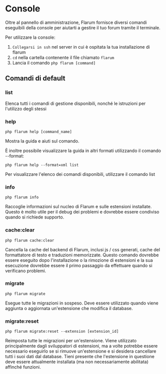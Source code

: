 # Console

Oltre al pannello di amministrazione, Flarum fornisce diversi comandi eseguibili della console per aiutarti a gestire il tuo forum tramite il terminale.

Per utilizzare la console:

1. `Collegarsi in ssh` nel server in cui è ospitata la tua installazione di flarum
2. `cd` nella cartella contenente il file chiamato `flarum`
3. Lancia il comando `php flarum [command]`

## Comandi di default

### list

Elenca tutti i comandi di gestione disponibili, nonché le istruzioni per l'utilizzo degli stessi

### help

`php flarum help [command_name]`

Mostra la guida e aiuti sul comando.

È inoltre possibile visualizzare la guida in altri formati utilizzando il comando --format:

`php flarum help --format=xml list`

Per visualizzare l'elenco dei comandi disponibili, utilizzare il comando list

### info

`php flarum info`

Raccoglie informazioni sul nucleo di Flarum e sulle estensioni installate. Questo è molto utile per il debug dei problemi e dovrebbe essere condiviso quando si richiede supporto.

### cache:clear

`php flarum cache:clear`

Cancella la cache del backend di Flarum, inclusi js / css generati, cache del formattatore di testo e traduzioni memorizzate. Questo comando dovrebbe essere eseguito dopo l'installazione o la rimozione di estensioni e la sua esecuzione dovrebbe essere il primo passaggio da effettuare quando si verificano problemi.

### migrate

`php flarum migrate`

Esegue tutte le migrazioni in sospeso. Deve essere utilizzato quando viene aggiunta o aggiornata un'estensione che modifica il database.

### migrate:reset

`php flarum migrate:reset --extension [extension_id]`

Reimposta tutte le migrazioni per un'estensione. Viene utilizzato principalmente dagli sviluppatori di estensioni, ma a volte potrebbe essere necessario eseguirlo se si rimuove un'estensione e si desidera cancellare tutti i suoi dati dal database. Tieni presente che l'estensione in questione deve essere attualmente installata (ma non necessariamente abilitata) affinché funzioni.
